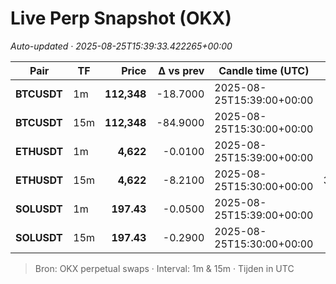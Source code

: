 # Live Perp Snapshot (OKX)  
*Auto-updated · 2025-08-25T15:39:33.422265+00:00*

| Pair | TF | Price | Δ vs prev | Candle time (UTC) | Volume |
|---|---|---:|---:|---|---:|
| **BTCUSDT** | 1m | **112,348** | -18.7000 | 2025-08-25T15:39:00+00:00 | 1302.48 |
| **BTCUSDT** | 15m | **112,348** | -84.9000 | 2025-08-25T15:30:00+00:00 | 51795.37 |
| **ETHUSDT** | 1m | **4,622** | -0.0100 | 2025-08-25T15:39:00+00:00 | 11580.16 |
| **ETHUSDT** | 15m | **4,622** | -8.2100 | 2025-08-25T15:30:00+00:00 | 316478.00 |
| **SOLUSDT** | 1m | **197.43** | -0.0500 | 2025-08-25T15:39:00+00:00 | 2995.62 |
| **SOLUSDT** | 15m | **197.43** | -0.2900 | 2025-08-25T15:30:00+00:00 | 37870.24 |

> Bron: OKX perpetual swaps · Interval: 1m & 15m · Tijden in UTC